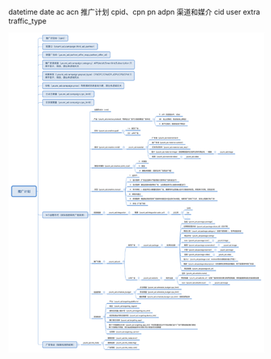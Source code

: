 datetime date
ac acn
推广计划 cpid、cpn
pn adpn
渠道和媒介
cid user
extra
traffic_type

![推广计划](../img/推广计划.svg)
